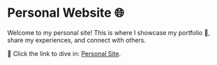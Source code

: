 # Personal Website 🌐

Welcome to my personal site! This is where I showcase my portfolio 🎨, share my experiences, and connect with others.

🔗 Click the link to dive in: [Personal Site](https://chvaldez10.github.io/).

